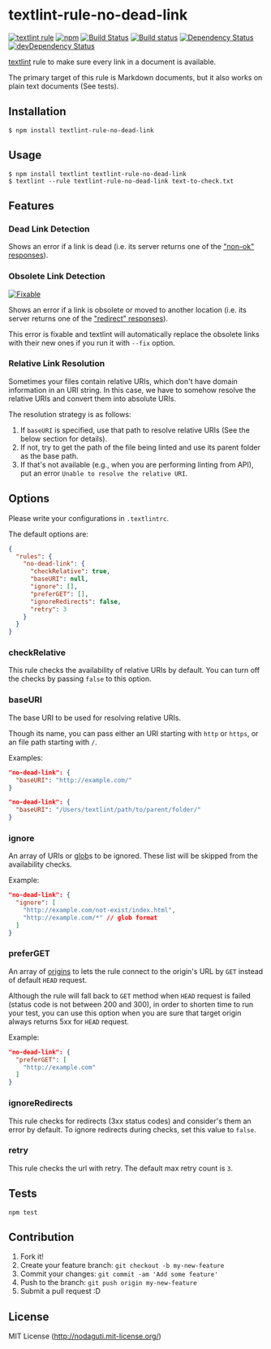 # textlint-rule-no-dead-link

[![textlint rule](https://img.shields.io/badge/textlint-fixable-green.svg?style=social)](https://textlint.github.io/)
[![npm](https://img.shields.io/npm/v/textlint-rule-no-dead-link.svg)](https://www.npmjs.com/package/textlint-rule-no-dead-link)
[![Build Status](https://travis-ci.org/textlint-rule/textlint-rule-no-dead-link.svg?branch=master)](https://travis-ci.org/textlint-rule/textlint-rule-no-dead-link)
[![Build status](https://ci.appveyor.com/api/projects/status/mkllnrt580c33hcw/branch/master?svg=true)](https://ci.appveyor.com/project/textlintrule/textlint-rule-no-dead-link/branch/master)
[![Dependency Status](https://david-dm.org/textlint-rule/textlint-rule-no-dead-link.svg)](https://david-dm.org/textlint-rule/textlint-rule-no-dead-link)
[![devDependency Status](https://david-dm.org/textlint-rule/textlint-rule-no-dead-link/dev-status.svg)](https://david-dm.org/textlint-rule/textlint-rule-no-dead-link#info=devDependencies)

[textlint](https://github.com/textlint/textlint) rule
to make sure every link in a document is available.

The primary target of this rule is Markdown documents, but it also works on plain text documents (See tests).

## Installation

```
$ npm install textlint-rule-no-dead-link
```

## Usage

```
$ npm install textlint textlint-rule-no-dead-link
$ textlint --rule textlint-rule-no-dead-link text-to-check.txt
```

## Features

### Dead Link Detection

Shows an error if a link is dead (i.e. its server returns one of the ["non-ok" responses](https://fetch.spec.whatwg.org/#ok-status)).

### Obsolete Link Detection

[![Fixable](https://img.shields.io/badge/textlint-fixable-green.svg?style=social)](https://textlint.github.io/)

Shows an error if a link is obsolete or moved to another location (i.e. its server returns one of the ["redirect" responses](https://fetch.spec.whatwg.org/#redirect-status)).

This error is fixable and textlint will automatically replace the obsolete links with their new ones if you run it with `--fix` option.

### Relative Link Resolution

Sometimes your files contain relative URIs, which don't have domain information in an URI string.
In this case, we have to somehow resolve the relative URIs and convert them into absolute URIs.

The resolution strategy is as follows:

1. If `baseURI` is specified, use that path to resolve relative URIs (See the below section for details).
2. If not, try to get the path of the file being linted and use its parent folder as the base path.
3. If that's not available (e.g., when you are performing linting from API), put an error `Unable to resolve the relative URI`.

## Options

Please write your configurations in `.textlintrc`.

The default options are:

```json
{
  "rules": {
    "no-dead-link": {
      "checkRelative": true,
      "baseURI": null,
      "ignore": [],
      "preferGET": [],
      "ignoreRedirects": false,
      "retry": 3
    }
  }
}
```

### checkRelative

This rule checks the availability of relative URIs by default.
You can turn off the checks by passing `false` to this option.

### baseURI

The base URI to be used for resolving relative URIs.

Though its name, you can pass either an URI starting with `http` or `https`, or an file path starting with `/`.

Examples:

```json
"no-dead-link": {
  "baseURI": "http://example.com/"
}
```

```json
"no-dead-link": {
  "baseURI": "/Users/textlint/path/to/parent/folder/"
}
```

### ignore

An array of URIs or [glob](https://github.com/isaacs/node-glob "glob")s to be ignored.
These list will be skipped from the availability checks.

Example:

```json
"no-dead-link": {
  "ignore": [
    "http://example.com/not-exist/index.html",
    "http://example.com/*" // glob format
  ]
}
```

### preferGET

An array of [origins](https://url.spec.whatwg.org/#origin) to lets the rule connect to the origin's URL by `GET` instead of default `HEAD` request.

Although the rule will fall back to `GET` method when `HEAD` request is failed (status code is not between 200 and 300), in order to shorten time to run your test, you can use this option when you are sure that target origin always returns 5xx for `HEAD` request.

Example:

```json
"no-dead-link": {
  "preferGET": [
    "http://example.com"
  ]
}
```

### ignoreRedirects

This rule checks for redirects (3xx status codes) and consider's them an error by default.
To ignore redirects during checks, set this value to `false`.

<!-- Experimental 

### concurrency

This rule checks links concurrently.
The default concurrency count is `8`.

-->
### retry

This rule checks the url with retry.
The default max retry count is `3`.

## Tests

```
npm test
```

## Contribution

1. Fork it!
2. Create your feature branch: `git checkout -b my-new-feature`
3. Commit your changes: `git commit -am 'Add some feature'`
4. Push to the branch: `git push origin my-new-feature`
5. Submit a pull request :D

## License

MIT License (http://nodaguti.mit-license.org/)
